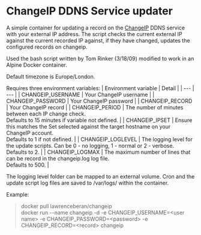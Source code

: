 # ChangeIP DDNS Service updater

A simple container for updating a record on the [ChangeIP](https://www.changeip.com/) DDNS service with your external IP address.
The script checks the current external IP against the current recorded IP against, if they have changed, updates the configured records on changeip.

Used the bash script written by Tom Rinker (3/18/09) modified to work in an Alpine Docker container.

Default timezone is Europe/London.

Requires three environment variables:
| Environment variable | Detail |
| --- | --- |
| CHANGEIP_USERNAME | Your ChangeIP username |
| CHANGEIP_PASSWORD | Your ChangeIP password |
| CHANGEIP_RECORD | Your ChangeIP record |
| CHANGEIP_PERIOD | The number of minutes between each IP change check. <br>Defaults to 15 minutes if variable not defined. |
| CHANGEIP_IPSET | Ensure this matches the Set selected against the target hostname on your ChangeIP account. <br> Defaults to 1 if not defined. |
| CHANGEIP_LOGLEVEL | The logging level for the update scripts. Can be 0 - no logging, 1 - normal or 2 - verbose. <br>Defaults to 2. |
| CHANGEIP_LOGMAX | The maximum number of lines that can be record in the changeip.log log file. <br>Defaults to 500. |

The logging level folder can be mapped to an external volume. Cron and the update script log files are saved to /var/logs/ within the container.

Example:

> docker pull lawrenceberan/changeip  
> docker run --name changeip -d -e CHANGEIP_USERNAME=\<user name\> -e CHANGEIP_PASSWORD=\<password\> -e CHANGEIP_RECORD=\<record\> changeip
